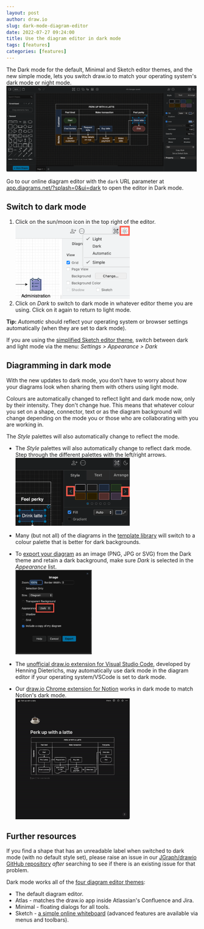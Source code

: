 ```yaml
---
layout: post
author: draw.io
slug: dark-mode-diagram-editor
date: 2022-07-27 09:24:00
title: Use the diagram editor in dark mode
tags: [features]
categories: [features]
---
```


The Dark mode for the default, Minimal and Sketch editor themes, and the new simple mode, lets you switch draw.io to match your operating system's dark mode or night mode.
<br /><img src="/assets/img/blog/dark-mode-default-theme.png" style="width=100%;max-width:500px;height:auto;" alt="Use draw.io in dark mode when using the default editor theme, as well as with the Minimal and Sketch editor themes">

Go to our online diagram editor with the ``dark`` URL parameter at [app.diagrams.net/?splash=0&ui=dark](https://app.diagrams.net/?splash=0&ui=dark) to open the editor in Dark mode. 

## Switch to dark mode

1. Click on the sun/moon icon in the top right of the editor. 
<br /><img src="/assets/img/blog/mode-switch-simple.png" style="width=100%;max-width:300px;height:auto;" alt="Click on the sun/moon in the top right and switch between the four different classic editor themes and the simple mode, as well as between dark and light modes">
1. Click on _Dark_ to switch to dark mode in whatever editor theme you are using. Click on it again to return to light mode. 

**Tip:** _Automatic_ should reflect your operating system or browser settings automatically (when they are set to dark mode).

If you are using the [simplified Sketch editor theme](/blog/sketch-online-whiteboard.html), switch between dark and light mode via the menu: _Settings > Appearance > Dark_

## Diagramming in dark mode

With the new updates to dark mode, you don't have to worry about how your diagrams look when sharing them with others using light mode. 

Colours are automatically changed to reflect light and dark mode now, only by their intensity. They don't change hue. This means that whatever colour you set on a shape, connector, text or as the diagram background will change depending on the mode you or those who are collaborating with you are working in.

The _Style_ palettes will also automatically change to reflect the mode. 

* The _Style_ palettes will also automatically change to reflect dark mode. Step through the different palettes with the left/right arrows.
<br /><img src="/assets/img/blog/dark-mode-change-style-palette.png" style="width=100%;max-width:300px;height:auto;" alt="Change to a style palette to format shapes more visibly against a dark background when using the Dark editor theme in draw.io">

* Many (but not all) of the diagrams in the [template library](/blog/template-diagrams.html) will switch to a colour palette that is better for dark backgrounds. 

* To [export your diagram](/doc/faq/export-diagram.html) as an image (PNG, JPG or SVG) from the Dark theme and retain a dark background, make sure _Dark_ is selected in the _Appearance_ list.
<br /><img src="/assets/img/blog/export-image-dark-theme.png" style="width=100%;max-width:200px;height:auto;" alt="Make sure to leave the Dark checkbox enabled when exporting a diagram as an image from the Dark editor theme">

* The [unofficial draw.io extension for Visual Studio Code](/blog/edit-diagrams-with-github-dev.html), developed by Henning Dieterichs, may automatically use dark mode in the diagram editor if your operating system/VSCode is set to dark mode.

* Our [draw.io Chrome extension for Notion](/blog/drawio-notion.html) works in dark mode to match Notion's dark mode.
<br /><img src="/assets/img/blog/notion-extension.gif" style="width=100%;max-width:300px;height:auto;" alt="Make sure to leave the Dark checkbox enabled when exporting a diagram as an image from the Dark editor theme">

## Further resources

If you find a shape that has an unreadable label when switched to dark mode (with no default style set), please raise an issue in our [JGraph/drawio GitHub repository](https://github.com/jgraph/drawio/issues) _after_ searching to see if there is an existing issue for that problem.

Dark mode works all of the [four diagram editor themes](/blog/diagram-editor-theme.html): 
* The default diagram editor.
* Atlas - matches the draw.io app inside Atlassian's Confluence and Jira. 
* Minimal - floating dialogs for all tools.
* Sketch - [a simple online whiteboard](/blog/sketch-online-whiteboard.html) (advanced features are available via menus and toolbars).
